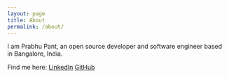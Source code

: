 ```yaml
---
layout: page
title: About
permalink: /about/
---
```


I am Prabhu Pant, an open source developer and software engineer based in Bangalore, India.

Find me here:
[LinkedIn](https://www.linkedin.com/in/prabhupant/)
[GitHub](https://github.com/prabhupant)

